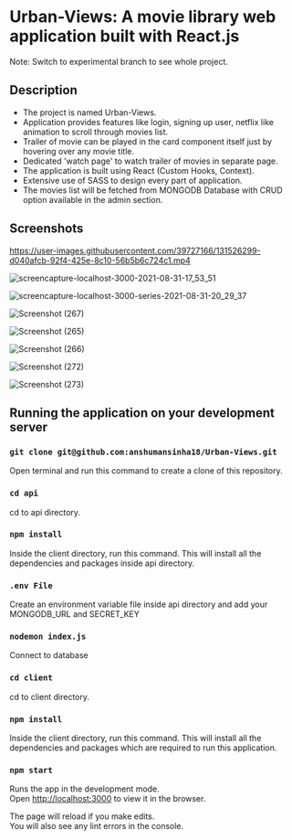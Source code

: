 # Urban-Views: A movie library web application built with React.js

Note: Switch to experimental branch to see whole project.

## Description

* The project is named Urban-Views.
* Application provides features like login, signing up user, netflix like animation to scroll through movies list.
* Trailer of movie can be played in the card component itself just by hovering over any movie title.
* Dedicated 'watch page' to watch trailer of movies in separate page.
* The application is built using React (Custom Hooks, Context).
* Extensive use of SASS to design every part of application.
* The movies list will be fetched from MONGODB Database with CRUD option available in the admin section.



## Screenshots



https://user-images.githubusercontent.com/39727166/131526299-d040afcb-92f4-425e-8c10-56b5b6c724c1.mp4

![screencapture-localhost-3000-2021-08-31-17_53_51](https://user-images.githubusercontent.com/39727166/131526399-12848c3f-b1c2-47a0-8d98-ced654cae88c.png)


![screencapture-localhost-3000-series-2021-08-31-20_29_37](https://user-images.githubusercontent.com/39727166/131526601-7d91b36a-7e58-4834-afa8-b659713e3250.png)


![Screenshot (267)](https://user-images.githubusercontent.com/39727166/130365552-808f191d-62fd-476e-b1e2-044aeec92488.png)

![Screenshot (265)](https://user-images.githubusercontent.com/39727166/130365555-d532a78a-a25a-429c-aad2-ee2f001f78d1.png)

![Screenshot (266)](https://user-images.githubusercontent.com/39727166/130365559-606900fb-3bee-4875-8736-a47ac7569593.png)

![Screenshot (272)](https://user-images.githubusercontent.com/39727166/131529667-e100442a-c46f-4b57-98f4-ace8ca62cf92.png)

![Screenshot (273)](https://user-images.githubusercontent.com/39727166/131529707-189ba23e-83f5-46f5-b45a-911029bfe607.png)


## Running the application on your development server


### `git clone git@github.com:anshumansinha18/Urban-Views.git`
Open terminal and run this command to create a clone of this repository.


### `cd api`

cd to api directory.

### `npm install`

Inside the client directory, run this command.
This will install all the dependencies and packages inside api directory.


### `.env File`

Create an environment variable file inside api directory and add your MONGODB_URL and SECRET_KEY

### `nodemon index.js`

Connect to database



### `cd client`

cd to client directory.

### `npm install`

Inside the client directory, run this command.
This will install all the dependencies and packages which are required to run this application.

### `npm start`

Runs the app in the development mode.\
Open [http://localhost:3000](http://localhost:3000) to view it in the browser.

The page will reload if you make edits.\
You will also see any lint errors in the console.


